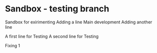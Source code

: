 # Sandbox - testing branch
Sandbox for exirimenting
Adding a line
Main development
Adding another line


A first line for Testing
A second line for Testing

Fixing 1





